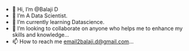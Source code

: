 - 👋 Hi, I’m @Balaji D
- 👀 I’m A Data Scientist.
- 🌱 I’m currently learning Datascience.
- 💞️ I’m looking to collaborate on anyone who helps me to enhance my skills and knowledge...
- 📫 How to reach me email2balaji.d@gmail.com...

<!---
Balaji0101/Balaji0101 is a ✨ special ✨ repository because its `README.md` (this file) appears on your GitHub profile.
You can click the Preview link to take a look at your changes.
--->

